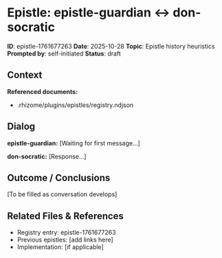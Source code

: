 # Epistle: epistle-guardian ↔ don-socratic

**ID**: epistle-1761677263
**Date**: 2025-10-28
**Topic**: Epistle history heuristics
**Prompted by**: self-initiated
**Status**: draft

## Context

**Referenced documents:**

- .rhizome/plugins/epistles/registry.ndjson

## Dialog

**epistle-guardian:**
[Waiting for first message...]

**don-socratic:**
[Response...]

## Outcome / Conclusions

[To be filled as conversation develops]

## Related Files & References

- Registry entry: epistle-1761677263
- Previous epistles: [add links here]
- Implementation: [if applicable]

